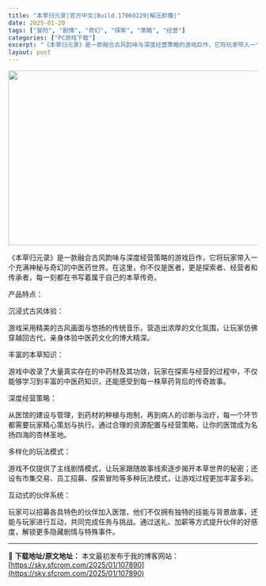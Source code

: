 ```yaml
---
title: "本草归元录|官方中文|Build.17060229|解压即撸|"
date: 2025-01-20
tags: ["冒险", "剧情", "奇幻", "探索", "策略", "经营"]
categories: ["PC游戏下载"]
excerpt: "《本草归元录》是一款融合古风韵味与深度经营策略的游戏巨作，它将玩家带入一个充满神秘与奇幻的中医药世界。在这里，你不仅是医者，更是探索者、经营者和传承者，每一刻都在书写着属于自己的本草传奇。 产品特点： 沉浸式古风体验： 游戏采用精美的古风画面与悠扬的传统音乐，营造出浓厚的文化氛围，让玩家仿佛穿越回古&hellip;"
layout: post
---
```


<img class="aligncenter size-full wp-image-107854" src="https://sky.sfcrom.com/wp-content/uploads/2025/01/2025012009591789.webp" alt="" width="616" height="353" />

《本草归元录》是一款融合古风韵味与深度经营策略的游戏巨作，它将玩家带入一个充满神秘与奇幻的中医药世界。在这里，你不仅是医者，更是探索者、经营者和传承者，每一刻都在书写着属于自己的本草传奇。

产品特点：

沉浸式古风体验：

游戏采用精美的古风画面与悠扬的传统音乐，营造出浓厚的文化氛围，让玩家仿佛穿越回古代，亲身体验中医药文化的博大精深。

丰富的本草知识：

游戏中收录了大量真实存在的中药材及其功效，玩家在探索与经营的过程中，不仅能够学习到丰富的中医药知识，还能感受到每一株草药背后的传奇故事。

深度经营策略：

从医馆的建设与管理，到药材的种植与炮制，再到病人的诊断与治疗，每一个环节都需要玩家精心策划与执行。通过合理的资源配置与经营策略，让你的医馆成为名扬四海的杏林圣地。

多样化的玩法模式：

游戏不仅提供了主线剧情模式，让玩家跟随故事线索逐步揭开本草世界的秘密；还设有市集交易、员工招募、探索冒险等多种玩法模式，让游戏过程更加丰富多彩。

互动式的伙伴系统：

玩家可以招募各具特色的伙伴加入医馆，他们不仅拥有独特的技能与背景故事，还能与玩家进行互动，共同完成任务与挑战。通过送礼、加薪等方式提升伙伴的好感度，解锁更多隐藏剧情与特殊事件。

---
📖 **下载地址/原文地址：** 本文最初发布于我的博客网站：[https://sky.sfcrom.com/2025/01/107890](https://sky.sfcrom.com/2025/01/107890)
